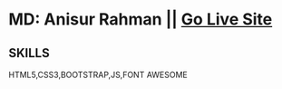 # MD: Anisur Rahman || [Go Live Site](https://aranis121.github.io/Mobile-landing-page/)
## SKILLS
HTML5,CSS3,BOOTSTRAP,JS,FONT AWESOME
